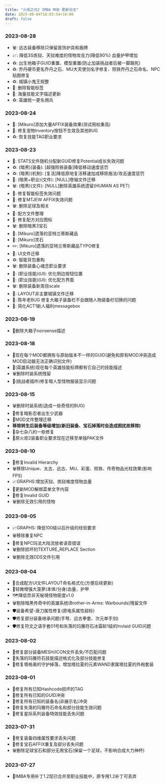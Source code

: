 ```yaml
---
title: "火炬之光2 IMBA MOD 更新日志"
date: 2023-08-04T16:03:54+10:00
draft: false
---
```


### 2023-08-28
- 🗑️: 远古装备移除只保留首饰护具和盾牌
- 📈: 降低3S炼狱、天狱难度的怪物攻击力(降低90%) 血量护甲增加
- ♻️: 出生地箱子GUID重置、模型重置(防止加装挑战者后被一脚踹死)
- ♻️: 乔丹硬币更名乔丹之石、MU大天使剑名字修复、陨铁乔丹之石命名、NPC贴图修复
- ♻️: 城镇小鬼王规整
- 🎨: 删除智能标签
- 💬: 海量技能文字描述更新
- ♻️: 英雄统一更名佣兵


### 2023-08-24
- 🚀: [Mikuro]添加大量AFFIX装备效果(测试用权重高)
- 🐛: 修复宠物Inventory按钮不生效及其他BUG
- ♻️: 恢复技能TAG职业要求
### 2023-08-23
- 🐛: STATS文件随机分配新GUID修复Potential成长失效问题
- ♻️: (暗黑)(装备): [超强陨铁装备]降低移动速度惩罚
- ♻️: (暗黑)(机制): [复活]降低原地复活移速加成移除施法/攻击速度惩罚
- 🚚: (暗黑+职业)(文件): [NULL]卷轴文件迁移
- 🗑️: (暗黑)(文件): [NULL]删除英雄系统遗留(HUMAN AS PET)
- 🐛: 修复智能标签失效问题
- 🐛: 修复MTJEW AFFIX失效问题
- 🗑️: 删除足球及相关
- 🚚: 配方文件整理
- 🎨: 修复配方对应图标
- 🗑️: 删除暗黑3宝石
- 🚀: [Mikuro]遗落的亚特兰蒂斯藏品
- 🚀: [Mikuro]灵石
- ✏️: [Mikuro]遗落的亚特兰蒂斯藏品TYPO修复
- 🚚: UI文件迁移
- ♻️: 智能背包重构
- 🗑️: 删除装备心魂念职业要求
- 🎨: (职业技能)(UI): 优化侧边按钮位置
- 🎨: (职业技能)(UI): 优化配方界面
- 🗑️: 删除装备新周目scale
- 🚚: LAYOUT非主要城镇文件迁移
- 🐛: 陈年老BUG 修复大箱子装备栏不会跟随人物装备栏切换的问题
- 🎨: 简化ACT1新人福利messagebox

### 2023-08-19
- 🎨删除大箱子nonsense描述

### 2023-08-18
- 🚀现在每个MOD都拥有与原始版本不一样的GUID(避免和原有MOD冲突造成MOD启动器无法正确识别文件)
- 🎨(英雄系统)现在每个英雄技能标牌都有它自己的技能描述
- 🗑️删除时装系统残留
- 🐛(挑战者插件)修复暗人型怪物服装显示问题

### 2023-08-15
- 🗑️删除时装系统(造成一些奇怪的BUG)
- 🐛修复暗影忍者出生少武器
- 🚚MOD文件整理迁移
- **移除转生后装备等级增加(新旧装备、宝石掉落时会造成困扰故移除)**
- 🐛杂七杂八的一些修复
- 🚚原火炬2装备职业要求现在迁移至单独PAK文件

### 2023-08-10
- 🐛修复Invalid Hierarchy
- 🗑️移除Unique、太古、远古、MU、彩蛋、陨铁、传奇物品光柱效果(影响FPS)
- 📈GRAPHS:增加天狱、炼狱难度怪物血量
- 📝更新MOD解绑菜单文字内容
- 🐛修复Invalid GUID
- 🗑️删除无效引用的怪物

### 2023-08-05
- 📈GRAPHS: 降低100级以后升级的经验要求
- 🗑️移除重复NPC
- 🐛修复NPC玛法大陆流放者语音错误
- 🗑️删除损坏的TEXTURE_REPLACE Section
- 🗑️删除无效DDS文件引用

### 2023-08-04
- 🎨合成配方UI文件LAYOUT命名格式化(方便后续更新)
- 👹轻微增强大菠萝(本体/分身)血量、护甲
- 🗺️降低奈非天秘境怪物密度v1.0
- 🗑️剔除暗黑传奇中的英雄系统(Brother-in-Arms: Warbounds)残留文件
- 🛡️装备希望-唐刀属性修复(原电系属性超标)
- 🛡️修复部分装备继承问题(手弩、远古拳套、次元单手剑)
- 🛡️修复符文之语手套01号和失落的玛雅符石冰霜斩1级的Invlaid GUID问题

### 2023-08-02
- 🐛修复部分装备MESH/ICON文件丢失/不匹配问题
- 🐛失落的玛雅符石技能描述格式化及部分技能修复
- 🐛修复塔格奥的守护掉落，增加塔拉夏的元素WAND隶属塔拉夏的外袍套装

### 2023-08-01
- 🐛修复所有已知Hashcode损坏的TAG
- 🐛修复所有已知的GUID冲突
- 🐛修复所有已知的装备名(非展示名)冲突
- 🐛修复失落的玛雅符石命名和部分技能生效问题
- 🐛修复星际系列装备特效技能丢失问题

### 2023-07-31
- 🐛修复装备四维属性要求丢失问题
- 🐛修复宝石AFFIX重复及部分丢失问题
- 🗑️删除足球宝石和部分无用宝石(保留一个足球，不影响合成大力神杯)

### 2023-07-27
- 🔀IMBA专用补丁1.2现已合并至职业技能中，原专用1.2补丁可丢弃